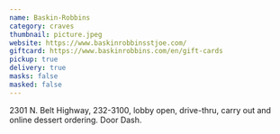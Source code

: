 ```yaml
---
name: Baskin-Robbins
category: craves
thumbnail: picture.jpeg
website: https://www.baskinrobbinsstjoe.com/
giftcard: https://www.baskinrobbins.com/en/gift-cards
pickup: true
delivery: true
masks: false
masked: false
---
```


2301 N. Belt Highway, 232-3100, lobby open, drive-thru, carry out and online dessert ordering. Door Dash.
